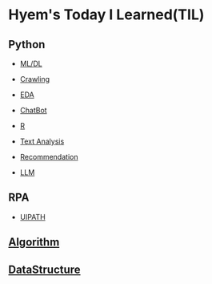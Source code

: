 # Hyem's Today I Learned(TIL)

## Python
* <a href="https://github.com/Haaaam/TIL/tree/master/ML_DL"> ML/DL </a>

* <a href="https://github.com/Haaaam/TIL/tree/master/Crawling"> Crawling </a>

* <a href="https://github.com/Haaaam/TIL/tree/master/EDA"> EDA </a>

* <a href="https://github.com/Haaaam/TIL/tree/master/ChatBot">ChatBot</a>

* <a href="https://github.com/Haaaam/TIL/tree/master/R"> R  </a>

* <a href="https://github.com/Haaaam/TIL/tree/master/Text%20Analysis"> Text Analysis </a>

* <a href="https://github.com/Haaaam/TIL/tree/master/%EC%B6%94%EC%B2%9C%EC%8B%9C%EC%8A%A4%ED%85%9C"> Recommendation </a>
* <a href="https://github.com/Haaaam/TIL/tree/master/ML_DL/LLM_prompt"> LLM </a>

## RPA
* <a href="https://github.com/Haaaam/TIL/tree/master/RPA/UIPATH">UIPATH</a>

## <a href="https://github.com/Haaaam/TIL/tree/master/Algorithm"> Algorithm </a>


## <a href="https://github.com/Haaaam/TIL/tree/master/Data%20Structure">DataStructure</a>
